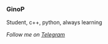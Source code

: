 ### GinoP

Student, c++, python, always learning

_Follow me on [Telegram](https://telegra.ph/Ginos-bio-03-08)_  <img src="https://media.giphy.com/media/ya4eevXU490Iw/giphy.gif" width="20" height="15" />
